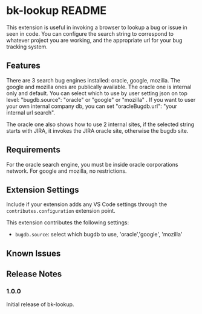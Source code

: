 # bk-lookup README

This extension is useful in invoking a browser to lookup a bug or issue in seen in code.  You can configure the search string to correspond to whatever project you are working, and the appropriate url for your bug tracking system.

## Features

There are 3 search bug engines installed:  oracle, google, mozilla.
The google and mozilla ones are publically available.  The oracle one is internal only and default.
You can select which to use by user setting json on top level: "bugdb.source": "oracle" or "google" or "mozilla" .
If you want to user your own internal company db, you can set "oracleBugdb.url": "your internal url search".

The oracle one also shows how to use 2 internal sites, if the selected string starts with JIRA, it invokes
the JIRA oracle site, otherwise the bugdb site.

## Requirements

For the oracle search engine, you must be inside oracle corporations network.  For google and mozilla, no restrictions.

## Extension Settings

Include if your extension adds any VS Code settings through the `contributes.configuration` extension point.

This extension contributes the following settings:

* `bugdb.source`: select which bugdb to use, 'oracle','google', 'mozilla'

## Known Issues

## Release Notes


### 1.0.0

Initial release of bk-lookup.


